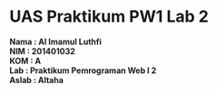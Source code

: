 # UAS Praktikum PW1 Lab 2

**Nama  : Al Imamul Luthfi**  
**NIM       : 201401032**  
**KOM   : A**  
**Lab   : Praktikum Pemrograman Web I 2**  
**Aslab : Altaha**
